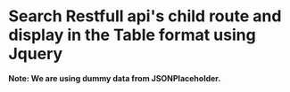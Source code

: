 # Search Restfull api's child route and display in the Table format using Jquery 
**Note: We are using dummy data from JSONPlaceholder.**
